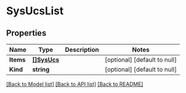 # SysUcsList

## Properties
Name | Type | Description | Notes
------------ | ------------- | ------------- | -------------
**Items** | [**[]SysUcs**](sys_ucs.md) |  | [optional] [default to null]
**Kind** | **string** |  | [optional] [default to null]

[[Back to Model list]](../README.md#documentation-for-models) [[Back to API list]](../README.md#documentation-for-api-endpoints) [[Back to README]](../README.md)


